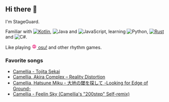 ## Hi there 👋

I'm StageGuard.

Familiar with [![Kotlin](https://img.shields.io/badge/Kotlin-%237F52FF.svg?&logo=kotlin&logoColor=white)](http://kotlinlang.org), ![Java](https://img.shields.io/badge/Java-%23ED8B00.svg?logo=openjdk&logoColor=white) and ![JavaScript](https://img.shields.io/badge/JavaScript-%23323330.svg?logo=JavaScript&logoColor=%23F7DF1E), learning ![Python](https://img.shields.io/badge/Python-3670A0?logo=python&logoColor=ffdd54), [![Rust](https://img.shields.io/badge/Rust-%23000000.svg?logo=rust&logoColor=white)](https://www.rust-lang.org) and ![C#](https://img.shields.io/badge/C%23-%23239120.svg?logo=c-sharp&logoColor=white).

Like playing [<img height="16" src="https://github.com/ppy/osu/blob/master/assets/lazer.png"> osu!](https://osu.ppy.sh/home) and other rhythm games.

### Favorite songs

* [Camellia - Tojita Sekai](https://open.spotify.com/track/5PATArLHBHwPAoUCpIbzwV)
* [Camellia, Akira Complex – Reality Distortion](https://open.spotify.com/track/7vbAg4JMEsvXSnQQ8RzDzn)
* [Camellia, Hatsune Miku - 大地の閾を探して -Looking for Edge of Ground-](https://open.spotify.com/track/0T2e81s4q6HPJ6yvASXDd7)
* [Camellia - Feelin Sky (Camellia's "200step" Self-remix)](https://cametek.jp/summary01/)
